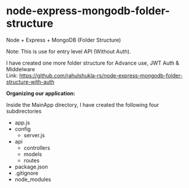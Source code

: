 # node-express-mongodb-folder-structure
Node + Express + MongoDB (Folder Structure)

Note: This is use for entry level API (Without Auth).

I have created one more folder structure for Advance use, JWT Auth & Middelware<br>
Link: https://github.com/rahulshukla-rs/node-express-mongodb-folder-structure-with-auth

<b>Organizing our application:</b>

Inside the MainApp directory, I have created the following four subdirectories

- app.js
- config
  - server.js
- api
  - controllers
  - models
  - routes
- package.json
- .gitignore
- node_modules

